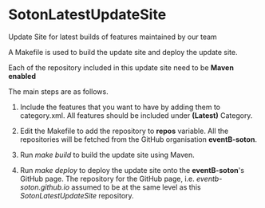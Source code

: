 # SotonLatestUpdateSite
Update Site for latest builds of features maintained by our team

A Makefile is used to build the update site and deploy the update
site.

Each of the repository included in this update site need to be **Maven enabled**

The main steps are as follows.

1. Include the features that you want to have by adding them to
   category.xml. All features should be included under **(Latest)**
   Category.

2. Edit the Makefile to add the repository to **repos** variable. All
   the repositories will be fetched from the GitHub organisation
   **eventB-soton**.

3. Run *make build* to build the update site using Maven.

4. Run *make deploy* to deploy the update site onto the
   **eventB-soton**'s GitHub page. The repository for the GitHub page,
   i.e. *eventb-soton.github.io* assumed to be at the same level as
   this *SotonLatestUpdateSite* repository.
